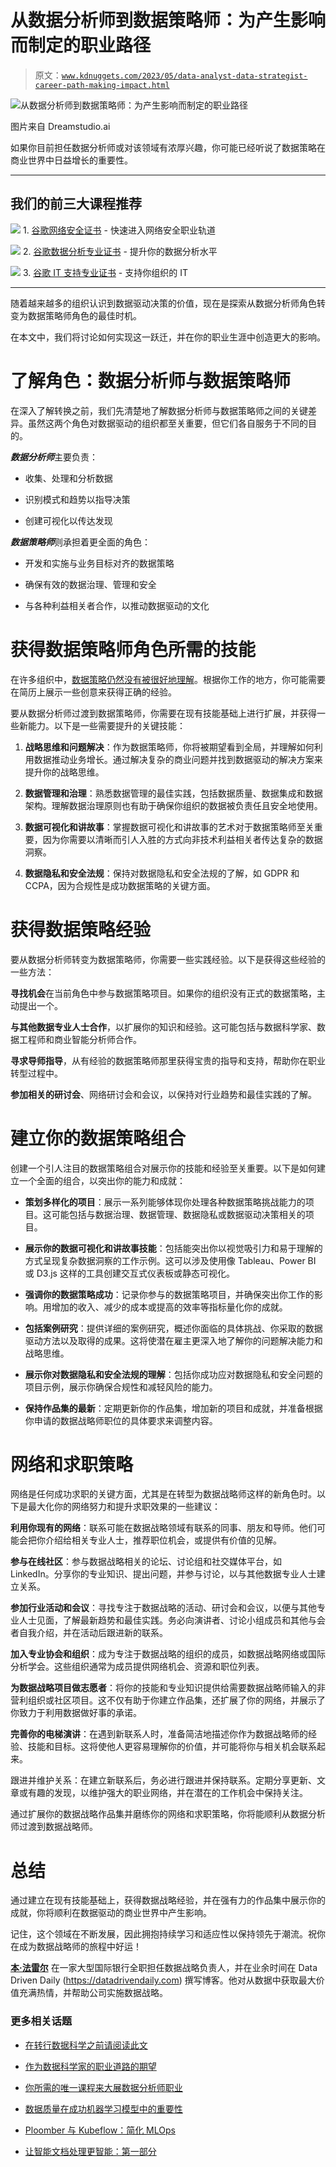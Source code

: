 # 从数据分析师到数据策略师：为产生影响而制定的职业路径

> 原文：[`www.kdnuggets.com/2023/05/data-analyst-data-strategist-career-path-making-impact.html`](https://www.kdnuggets.com/2023/05/data-analyst-data-strategist-career-path-making-impact.html)

![从数据分析师到数据策略师：为产生影响而制定的职业路径](img/032578a01e8b968b86d8ed0a526b475c.png)

图片来自 Dreamstudio.ai

如果你目前担任数据分析师或对该领域有浓厚兴趣，你可能已经听说了数据策略在商业世界中日益增长的重要性。

* * *

## 我们的前三大课程推荐

![](img/0244c01ba9267c002ef39d4907e0b8fb.png) 1\. [谷歌网络安全证书](https://www.kdnuggets.com/google-cybersecurity) - 快速进入网络安全职业轨道

![](img/e225c49c3c91745821c8c0368bf04711.png) 2\. [谷歌数据分析专业证书](https://www.kdnuggets.com/google-data-analytics) - 提升你的数据分析水平

![](img/0244c01ba9267c002ef39d4907e0b8fb.png) 3\. [谷歌 IT 支持专业证书](https://www.kdnuggets.com/google-itsupport) - 支持你组织的 IT

* * *

随着越来越多的组织认识到数据驱动决策的价值，现在是探索从数据分析师角色转变为数据策略师角色的最佳时机。

在本文中，我们将讨论如何实现这一跃迁，并在你的职业生涯中创造更大的影响。

# 了解角色：数据分析师与数据策略师

在深入了解转换之前，我们先清楚地了解数据分析师与数据策略师之间的关键差异。虽然这两个角色对数据驱动的组织都至关重要，但它们各自服务于不同的目的。

***数据分析师***主要负责：

+   收集、处理和分析数据

+   识别模式和趋势以指导决策

+   创建可视化以传达发现

***数据策略师***则承担着更全面的角色：

+   开发和实施与业务目标对齐的数据策略

+   确保有效的数据治理、管理和安全

+   与各种利益相关者合作，以推动数据驱动的文化

# 获得数据策略师角色所需的技能

在许多组织中，[数据策略仍然没有被很好地理解](https://datadrivendaily.com/is-data-strategy-overlooked-and-undervalued/)。根据你工作的地方，你可能需要在简历上展示一些创意来获得正确的经验。

要从数据分析师过渡到数据策略师，你需要在现有技能基础上进行扩展，并获得一些新能力。以下是一些需要提升的关键技能：

1.  **战略思维和问题解决**：作为数据策略师，你将被期望看到全局，并理解如何利用数据推动业务增长。通过解决复杂的商业问题并找到数据驱动的解决方案来提升你的战略思维。

1.  **数据管理和治理**：熟悉数据管理的最佳实践，包括数据质量、数据集成和数据架构。理解数据治理原则也有助于确保你组织的数据被负责任且安全地使用。

1.  **数据可视化和讲故事**：掌握数据可视化和讲故事的艺术对于数据策略师至关重要，因为你需要以清晰而引人入胜的方式向非技术利益相关者传达复杂的数据洞察。

1.  **数据隐私和安全法规**：保持对数据隐私和安全法规的了解，如 GDPR 和 CCPA，因为合规性是成功数据策略的关键方面。

# 获得数据策略经验

要从数据分析师转变为数据策略师，你需要一些实践经验。以下是获得这些经验的一些方法：

**寻找机会**在当前角色中参与数据策略项目。如果你的组织没有正式的数据策略，主动提出一个。

**与其他数据专业人士合作**，以扩展你的知识和经验。这可能包括与数据科学家、数据工程师和商业智能分析师合作。

**寻求导师指导**，从有经验的数据策略师那里获得宝贵的指导和支持，帮助你在职业转型过程中。

**参加相关的研讨会**、网络研讨会和会议，以保持对行业趋势和最佳实践的了解。

# 建立你的数据策略组合

创建一个引人注目的数据策略组合对展示你的技能和经验至关重要。以下是如何建立一个全面的组合，以突出你的能力和成就：

+   **策划多样化的项目**：展示一系列能够体现你处理各种数据策略挑战能力的项目。这可能包括与数据治理、数据管理、数据隐私或数据驱动决策相关的项目。

+   **展示你的数据可视化和讲故事技能**：包括能突出你以视觉吸引力和易于理解的方式呈现复杂数据洞察的工作示例。这可以涉及使用像 Tableau、Power BI 或 D3.js 这样的工具创建交互式仪表板或静态可视化。

+   **强调你的数据策略成功**：记录你参与的数据策略项目，并确保突出你工作的影响。用增加的收入、减少的成本或提高的效率等指标量化你的成就。

+   **包括案例研究**：提供详细的案例研究，概述你面临的具体挑战、你采取的数据驱动方法以及取得的成果。这将使潜在雇主更深入地了解你的问题解决能力和战略思维。

+   **展示你对数据隐私和安全法规的理解**：包括你成功应对数据隐私和安全问题的项目示例，展示你确保合规性和减轻风险的能力。

+   **保持作品集的最新**：定期更新你的作品集，增加新的项目和成就，并准备根据你申请的数据战略师职位的具体要求来调整内容。

# 网络和求职策略

网络是任何成功求职的关键方面，尤其是在转型为数据战略师这样的新角色时。以下是最大化你的网络努力和提升求职效果的一些建议：

**利用你现有的网络**：联系可能在数据战略领域有联系的同事、朋友和导师。他们可能会把你介绍给相关专业人士，推荐职位机会，或提供有价值的见解。

**参与在线社区**：参与数据战略相关的论坛、讨论组和社交媒体平台，如 LinkedIn。分享你的专业知识、提出问题，并参与讨论，以与其他数据专业人士建立关系。

**参加行业活动和会议**：寻找专注于数据战略的活动、研讨会和会议，以便与其他专业人士见面，了解最新趋势和最佳实践。务必向演讲者、讨论小组成员和其他与会者自我介绍，并在活动后跟进新的联系。

**加入专业协会和组织**：成为专注于数据战略的组织的成员，如数据战略网络或国际分析学会。这些组织通常为成员提供网络机会、资源和职位列表。

**为数据战略项目做志愿者**：将你的技能和专业知识提供给需要数据战略师输入的非营利组织或社区项目。这不仅有助于你建立作品集，还扩展了你的网络，并展示了你致力于利用数据做好事的承诺。

**完善你的电梯演讲**：在遇到新联系人时，准备简洁地描述你作为数据战略师的经验、技能和目标。这将使他人更容易理解你的价值，并可能将你与相关机会联系起来。

跟进并维护关系：在建立新联系后，务必进行跟进并保持联系。定期分享更新、文章或有趣的发现，以维护强大的职业网络，并在潜在的工作机会中保持关注。

通过扩展你的数据战略作品集并磨练你的网络和求职策略，你将能顺利从数据分析师过渡到数据战略师。

# 总结

通过建立在现有技能基础上，获得数据战略经验，并在强有力的作品集中展示你的成就，你将顺利在数据驱动的商业世界中产生影响。

记住，这个领域在不断发展，因此拥抱持续学习和适应性以保持领先于潮流。祝你在成为数据战略师的旅程中好运！

**[本·法雷尔](https://www.linkedin.com/in/benmfarrell)** 在一家大型国际银行全职担任数据战略负责人，并在业余时间在 Data Driven Daily (https://datadrivendaily.com) 撰写博客。他对从数据中获取最大价值充满热情，并帮助公司实施数据战略。

### 更多相关话题

+   [在转行数据科学之前请阅读此文](https://www.kdnuggets.com/read-this-before-making-a-career-switch-to-data-science)

+   [作为数据科学家的职业道路的期望](https://www.kdnuggets.com/2022/01/expect-career-path-data-scientist.html)

+   [你所需的唯一课程来大展数据分析师职业](https://www.kdnuggets.com/the-only-course-you-need-to-smash-your-data-analyst-career)

+   [数据质量在成功机器学习模型中的重要性](https://www.kdnuggets.com/2022/03/significance-data-quality-making-successful-machine-learning-model.html)

+   [Ploomber 与 Kubeflow：简化 MLOps](https://www.kdnuggets.com/2022/02/ploomber-kubeflow-mlops-easier.html)

+   [让智能文档处理更智能：第一部分](https://www.kdnuggets.com/2023/02/making-intelligent-document-processing-smarter-part-1.html)
